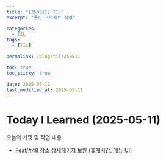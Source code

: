 ```yaml
---
title: "[250511] TIL"
excerpt: "돌핀 프로젝트 작업"

categories:
  - TIL
tags:
  - [TIL]

permalink: /blog/til/250511

toc: true
toc_sticky: true

date: 2025-05-11
last_modified_at: 2025-05-11
---
```


# Today I Learned (2025-05-11)

오늘의 커밋 및 작업 내용

- [Feat/#48 장소 상세페이지 보완 (휴게시간, 메뉴 UI)](https://github.com/100-hours-a-week/7-team-ddb-fe/pull/49)
